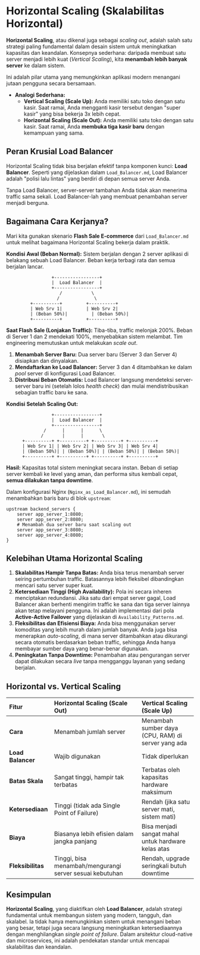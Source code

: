 # Horizontal Scaling (Skalabilitas Horizontal)

**Horizontal Scaling**, atau dikenal juga sebagai *scaling out*, adalah salah satu strategi paling fundamental dalam desain sistem untuk meningkatkan kapasitas dan keandalan. Konsepnya sederhana: daripada membuat satu server menjadi lebih kuat (*Vertical Scaling*), kita **menambah lebih banyak server** ke dalam sistem.

Ini adalah pilar utama yang memungkinkan aplikasi modern menangani jutaan pengguna secara bersamaan.

*   **Analogi Sederhana:**
    *   **Vertical Scaling (Scale Up):** Anda memiliki satu toko dengan satu kasir. Saat ramai, Anda mengganti kasir tersebut dengan "super kasir" yang bisa bekerja 3x lebih cepat.
    *   **Horizontal Scaling (Scale Out):** Anda memiliki satu toko dengan satu kasir. Saat ramai, Anda **membuka tiga kasir baru** dengan kemampuan yang sama.

## Peran Krusial Load Balancer

Horizontal Scaling tidak bisa berjalan efektif tanpa komponen kunci: **Load Balancer**. Seperti yang dijelaskan dalam `Load_Balancer.md`, Load Balancer adalah "polisi lalu lintas" yang berdiri di depan semua server Anda.

Tanpa Load Balancer, server-server tambahan Anda tidak akan menerima traffic sama sekali. Load Balancer-lah yang membuat penambahan server menjadi berguna.

## Bagaimana Cara Kerjanya?

Mari kita gunakan skenario **Flash Sale E-commerce** dari `Load_Balancer.md` untuk melihat bagaimana Horizontal Scaling bekerja dalam praktik.

**Kondisi Awal (Beban Normal):**
Sistem berjalan dengan 2 server aplikasi di belakang sebuah Load Balancer. Beban kerja terbagi rata dan semua berjalan lancar.

```text
                 +-----------------+
                 |  Load Balancer  |
                 +-----------------+
                    /           \
                   /             \
         +----------+         +----------+
         | Web Srv 1|         | Web Srv 2|
         | (Beban 50%)|         | (Beban 50%)|
         +----------+         +----------+
```

**Saat Flash Sale (Lonjakan Traffic):**
Tiba-tiba, traffic melonjak 200%. Beban di Server 1 dan 2 mendekati 100%, menyebabkan sistem melambat. Tim engineering memutuskan untuk melakukan *scale out*.

1.  **Menambah Server Baru:** Dua server baru (Server 3 dan Server 4) disiapkan dan dinyalakan.
2.  **Mendaftarkan ke Load Balancer:** Server 3 dan 4 ditambahkan ke dalam *pool* server di konfigurasi Load Balancer.
3.  **Distribusi Beban Otomatis:** Load Balancer langsung mendeteksi server-server baru ini (setelah lolos *health check*) dan mulai mendistribusikan sebagian traffic baru ke sana.

**Kondisi Setelah Scaling Out:**

```text
                 +-----------------+
                 |  Load Balancer  |
                 +-----------------+
              /      |      |      \
             /       |      |       \
      +----------+ +----------+ +----------+ +----------+
      | Web Srv 1| | Web Srv 2| | Web Srv 3| | Web Srv 4|
      | (Beban 50%)| | (Beban 50%)| | (Beban 50%)| | (Beban 50%)|
      +----------+ +----------+ +----------+ +----------+
```

**Hasil:** Kapasitas total sistem meningkat secara instan. Beban di setiap server kembali ke level yang aman, dan performa situs kembali cepat, **semua dilakukan tanpa downtime**.

Dalam konfigurasi Nginx (`Nginx_as_Load_Balancer.md`), ini semudah menambahkan baris baru di blok `upstream`:

```nginx
upstream backend_servers {
    server app_server_1:8080;
    server app_server_2:8080;
    # Menambah dua server baru saat scaling out
    server app_server_3:8080;
    server app_server_4:8080;
}
```

## Kelebihan Utama Horizontal Scaling

1.  **Skalabilitas Hampir Tanpa Batas:** Anda bisa terus menambah server seiring pertumbuhan traffic. Batasannya lebih fleksibel dibandingkan mencari satu server super kuat.
2.  **Ketersediaan Tinggi (High Availability):** Pola ini secara inheren menciptakan redundansi. Jika satu dari empat server gagal, Load Balancer akan berhenti mengirim traffic ke sana dan tiga server lainnya akan tetap melayani pengguna. Ini adalah implementasi dari pola **Active-Active Failover** yang dijelaskan di `Availability_Patterns.md`.
3.  **Fleksibilitas dan Efisiensi Biaya:** Anda bisa menggunakan server komoditas yang lebih murah dalam jumlah banyak. Anda juga bisa menerapkan *auto-scaling*, di mana server ditambahkan atau dikurangi secara otomatis berdasarkan beban traffic, sehingga Anda hanya membayar sumber daya yang benar-benar digunakan.
4.  **Peningkatan Tanpa Downtime:** Penambahan atau pengurangan server dapat dilakukan secara *live* tanpa mengganggu layanan yang sedang berjalan.

## Horizontal vs. Vertical Scaling

| Fitur | Horizontal Scaling (Scale Out) | Vertical Scaling (Scale Up) |
| :--- | :--- | :--- |
| **Cara** | Menambah jumlah server | Menambah sumber daya (CPU, RAM) di server yang ada |
| **Load Balancer** | Wajib digunakan | Tidak diperlukan |
| **Batas Skala** | Sangat tinggi, hampir tak terbatas | Terbatas oleh kapasitas hardware maksimum |
| **Ketersediaan** | Tinggi (tidak ada Single Point of Failure) | Rendah (jika satu server mati, sistem mati) |
| **Biaya** | Biasanya lebih efisien dalam jangka panjang | Bisa menjadi sangat mahal untuk hardware kelas atas |
| **Fleksibilitas** | Tinggi, bisa menambah/mengurangi server sesuai kebutuhan | Rendah, upgrade seringkali butuh downtime |

## Kesimpulan

**Horizontal Scaling**, yang diaktifkan oleh **Load Balancer**, adalah strategi fundamental untuk membangun sistem yang modern, tangguh, dan skalabel. Ia tidak hanya memungkinkan sistem untuk menangani beban yang besar, tetapi juga secara langsung meningkatkan ketersediaannya dengan menghilangkan *single point of failure*. Dalam arsitektur cloud-native dan microservices, ini adalah pendekatan standar untuk mencapai skalabilitas dan keandalan.